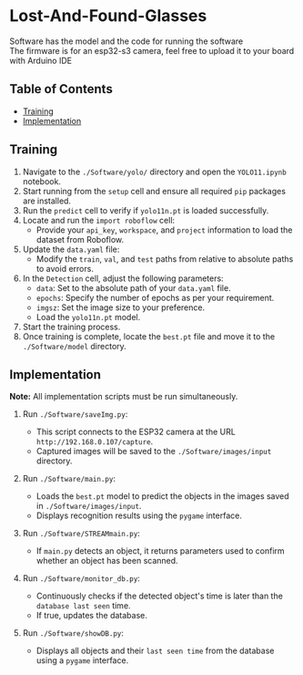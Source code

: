 # Lost-And-Found-Glasses

Software has the model and the code for running the software  
The firmware is for an esp32-s3 camera, feel free to upload it to your board with Arduino IDE

## Table of Contents
- [Training](#training)
- [Implementation](#implementation)

## Training

1. Navigate to the `./Software/yolo/` directory and open the `YOLO11.ipynb` notebook.
2. Start running from the `setup` cell and ensure all required `pip` packages are installed.
3. Run the `predict` cell to verify if `yolo11n.pt` is loaded successfully.
4. Locate and run the `import roboflow` cell:
   - Provide your `api_key`, `workspace`, and `project` information to load the dataset from Roboflow.
5. Update the `data.yaml` file:
   - Modify the `train`, `val`, and `test` paths from relative to absolute paths to avoid errors.
6. In the `Detection` cell, adjust the following parameters:
   - `data`: Set to the absolute path of your `data.yaml` file.
   - `epochs`: Specify the number of epochs as per your requirement.
   - `imgsz`: Set the image size to your preference.
   - Load the `yolo11n.pt` model.
7. Start the training process.
8. Once training is complete, locate the `best.pt` file and move it to the `./Software/model` directory.

## Implementation

**Note:** All implementation scripts must be run simultaneously.

1. Run `./Software/saveImg.py`:
   - This script connects to the ESP32 camera at the URL `http://192.168.0.107/capture`.
   - Captured images will be saved to the `./Software/images/input` directory.

2. Run `./Software/main.py`:
   - Loads the `best.pt` model to predict the objects in the images saved in `./Software/images/input`.
   - Displays recognition results using the `pygame` interface.

3. Run `./Software/STREAMmain.py`:
   - If `main.py` detects an object, it returns parameters used to confirm whether an object has been scanned.

4. Run `./Software/monitor_db.py`:
   - Continuously checks if the detected object's time is later than the `database last seen` time.
   - If true, updates the database.

5. Run `./Software/showDB.py`:
   - Displays all objects and their `last seen time` from the database using a `pygame` interface.


